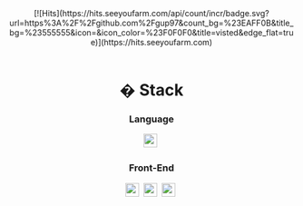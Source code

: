 <header align="center">  
    [![Hits](https://hits.seeyoufarm.com/api/count/incr/badge.svg?  url=https%3A%2F%2Fgithub.com%2Fgup97&count_bg=%23EAFF0B&title_bg=%23555555&icon=&icon_color=%23F0F0F0&title=visted&edge_flat=true)](https://hits.seeyoufarm.com)
</header>
<h1 align="center">� Stack </h1>

<h3 align="center">Language</h3>

<p align="center">
  <img src="https://img.shields.io/badge/Javascript-323330?style=flat-square&logo=JavaScript&logoColor=f0db4f" height="24" />&nbsp
</p>

<h3 align="center">Front-End</h3>

<p align="center">
  <img src="https://img.shields.io/badge/HTML5-f06529?style=flat-square&logo=HTML5&logoColor=ebebeb" height="24" />&nbsp
  <img src="https://img.shields.io/badge/CSS3-1572b6?style=flat-square&logo=CSS3&logoColor=ebebeb" height="24" />&nbsp
  <img src="https://img.shields.io/badge/Sass-cc6699?style=flat-square&logo=Sass&logoColor=ebebeb" height="24" />&nbsp
</p>

